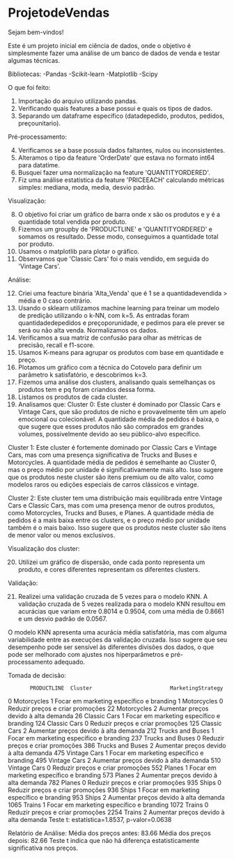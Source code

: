 # ProjetodeVendas

Sejam bem-vindos! 

Este é um projeto inicial em ciência de dados, onde o objetivo é simplesmente fazer uma análise de um banco de dados de venda e testar algumas técnicas. 

Bibliotecas: 
-Pandas
-Scikit-learn
-Matplotlib
-Scipy

O que foi feito:

1) Importação do arquivo utilizando pandas. 
2) Verificando quais features a base possui e quais os tipos de dados.
3) Separando um dataframe específico (datadepedido, produtos, pedidos, preçounitario).

Pré-processamento:

4) Verificamos se a base possuía dados faltantes, nulos ou inconsistentes. 
5) Alteramos o tipo da feature 'OrderDate' que estava no formato int64 para datatime.
6) Busquei fazer uma normalização na feature 'QUANTITYORDERED'. 
7) Fiz uma análise estatística da feature 'PRICEEACH' calculando métricas simples: mediana, moda, media, desvio padrão. 

Visualização:

8) O objetivo foi criar um gráfico de barra onde x são os produtos e y é a quantidade total vendida por produto. 
9) Fizemos um groupby de 'PRODUCTLINE' e 'QUANTITYORDERED' e somamos os resultado. Desse modo, conseguimos a quantidade total por produto. 
10) Usamos o matplotlib para plotar o gráfico. 
11) Observamos que 'Classic Cars' foi o mais vendido, em seguida do 'Vintage Cars'.

Análise:

12) Criei uma feacture binária 'Alta_Venda' que é 1 se a quantidadevendida > média e 0 caso contrário.
13) Usando o sklearn utilizamos machine learning para treinar um modelo de predição utilizando o k-NN, com k=5.
As entradas foram quantidadedepedidos e preçoporunidade, e pedimos para ele prever se será ou não alta venda. 
Normalizamos os dados.
14) Verificamos a sua matriz de confusão para olhar as métricas de precisão, recall e f1-score.
15) Usamos K-means para agrupar os produtos com base em quantidade e preço.
16) Plotamos um gráfico com a técnica do Cotovelo para definir um parâmetro k satisfatório, e descobrimos k=3.
17) Fizemos uma análise dos clusters, analisando quais semelhanças os produtos tem e pq foram criandos dessa forma.
18) Listamos os produtos de cada cluster.
19) Analisamos que: 
Cluster 0: Este cluster é dominado por Classic Cars e Vintage Cars, que são produtos de nicho e provavelmente têm um apelo emocional ou colecionável. A quantidade média de pedidos é baixa, o que sugere que esses produtos não são comprados em grandes volumes, possivelmente devido ao seu público-alvo específico.

Cluster 1: Este cluster é fortemente dominado por Classic Cars e Vintage Cars, mas com uma presença significativa de Trucks and Buses e Motorcycles. A quantidade média de pedidos é semelhante ao Cluster 0, mas o preço médio por unidade é significativamente mais alto. Isso sugere que os produtos neste cluster são itens premium ou de alto valor, como modelos raros ou edições especiais de carros clássicos e vintage.

Cluster 2: Este cluster tem uma distribuição mais equilibrada entre Vintage Cars e Classic Cars, mas com uma presença menor de outros produtos, como Motorcycles, Trucks and Buses, e Planes. A quantidade média de pedidos é a mais baixa entre os clusters, e o preço médio por unidade também é o mais baixo. Isso sugere que os produtos neste cluster são itens de menor valor ou menos exclusivos.

Visualização dos cluster:

20) Utilizei um gráfico de dispersão, onde cada ponto representa um produto, e cores diferentes representam os diferentes clusters.

Validação:

21) Realizei uma validação cruzada de 5 vezes para o modelo KNN.
A validação cruzada de 5 vezes realizada para o modelo KNN resultou em acurácias que variam entre 0.8014 e 0.9504, com uma média de 0.8661 e um desvio padrão de 0.0567.

O modelo KNN apresenta uma acurácia média satisfatória, mas com alguma variabilidade entre as execuções da validação cruzada. Isso sugere que seu desempenho pode ser sensível às diferentes divisões dos dados, o que pode ser melhorado com ajustes nos hiperparâmetros e pré-processamento adequado.

Tomada de decisão:

           PRODUCTLINE  Cluster                         MarketingStrategy
0          Motorcycles        1  Focar em marketing específico e branding
1          Motorcycles        0          Reduzir preços e criar promoções
22         Motorcycles        2     Aumentar preços devido à alta demanda
26        Classic Cars        1  Focar em marketing específico e branding
124       Classic Cars        0          Reduzir preços e criar promoções
125       Classic Cars        2     Aumentar preços devido à alta demanda
212   Trucks and Buses        1  Focar em marketing específico e branding
237   Trucks and Buses        0          Reduzir preços e criar promoções
386   Trucks and Buses        2     Aumentar preços devido à alta demanda
475       Vintage Cars        1  Focar em marketing específico e branding
495       Vintage Cars        2     Aumentar preços devido à alta demanda
510       Vintage Cars        0          Reduzir preços e criar promoções
552             Planes        1  Focar em marketing específico e branding
573             Planes        2     Aumentar preços devido à alta demanda
782             Planes        0          Reduzir preços e criar promoções
935              Ships        0          Reduzir preços e criar promoções
936              Ships        1  Focar em marketing específico e branding
953              Ships        2     Aumentar preços devido à alta demanda
1065            Trains        1  Focar em marketing específico e branding
1072            Trains        0          Reduzir preços e criar promoções
2254            Trains        2     Aumentar preços devido à alta demanda
Teste t: estatística=1.8537, p-valor=0.0638

Relatório de Análise:
Média dos preços antes: 83.66
Média dos preços depois: 82.66
Teste t indica que não há diferença estatisticamente significativa nos preços.
